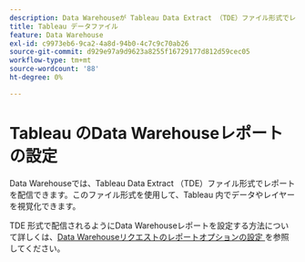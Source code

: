 ```yaml
---
description: Data Warehouseが Tableau Data Extract （TDE）ファイル形式でレポートを配信する方法について説明します。 この情報は、メールで送信することも、FTP を使用して FTP サイトに送信することもできます。
title: Tableau データファイル
feature: Data Warehouse
exl-id: c9973eb6-9ca2-4a8d-94b0-4c7c9c70ab26
source-git-commit: d929e97a9d9623a8255f16729177d812d59cec05
workflow-type: tm+mt
source-wordcount: '88'
ht-degree: 0%

---
```


# Tableau のData Warehouseレポートの設定

Data Warehouseでは、Tableau Data Extract （TDE）ファイル形式でレポートを配信できます。このファイル形式を使用して、Tableau 内でデータやレイヤーを視覚化できます。

TDE 形式で配信されるようにData Warehouseレポートを設定する方法について詳しくは、[Data Warehouseリクエストのレポートオプションの設定 ](/help/export/data-warehouse/create-request/dw-request-report-options.md) を参照してください。
